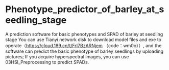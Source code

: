 # Phenotype_predictor_of_barley_at_seedling_stage
A prediction software for basic phenotypes and SPAD of barley at seedling stage
You can use Tianyi network disk to download model files and exe to operate（https://cloud.189.cn/t/FrI7BzARNjem （code：wm0o））, and the software can predict the basic phenotype of barley seedlings by uploading pictures; If you acquire hyperspectral images, you can use 03HSI_Preprocessing to predict SPADs.
